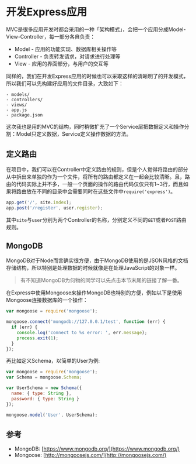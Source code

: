 # 开发Express应用

MVC是很多应用开发时都会采用的一种「架构模式」，会把一个应用分成Model-View-Controller，每一部分各自负责：

- Model - 应用的功能实现、数据库相关操作等
- Controller - 负责转发请求，对请求进行处理等
- View - 应用的界面部分，与用户的交互等

同样的，我们在开发Express应用的时候也可以采取这样的清晰明了的开发模式，所以我们可以先构建好应用的文件目录，大致如下：

```
- models/
- controllers/
- views/
- app.js
- package.json
```

这次我也是用的MVC的结构，同时稍微扩充了一个Service层把数据定义和操作分割：Model只定义数据，Service定义操作数据的方法。

## 定义路由

在项目中，我们可以在Controller中定义路由的规则，但是个人觉得将路由的部分从中拆出来单独的作为一个文件，将所有的路由都定义在一起会比较清晰。且，路由的代码实际上并不多，一般一个页面的操作的路由代码仅仅只有1~3行，而且如果将路由放在不同的目录中会需要同时在这些文件中`require('express')`。

```js
app.get('/', site.index);
app.post('/register', user.register);
```

其中`site`与`user`分别为两个Controller的名称，分别定义不同的`GET`或者`POST`路由规则。

## MongoDB

MongoDB对于Node而言确实很方便，由于MongoDB使用的是JSON风格的文档存储结构，所以特别是处理数据的时候就像是在处理JavaScript的对象一样。

> 有不知道MongoDB为何物的同学可以先点击本节末尾的链接了解一番。

在Express中使用Mongoose来操作MongoDB也特别的方便，例如以下是使用Mongoose连接数据库的一个操作：

```js
var mongoose = require('mongoose');

mongoose.connect('mongodb://127.0.0.1/test', function (err) {
  if (err) {
    console.log('connect to %s error: ', err.message);
    process.exit(1);
  }
});
```

再比如定义Schema，以简单的User为例:

```js
var mongoose = require('mongoose');
var Schema = mongoose.Schema;

var UserSchema = new Schema({
  name: { type: String },
  password: { type: String }
});

mongoose.model('User', UserSchema);
```

## 参考

- MongoDB: [https://www.mongodb.org/](https://www.mongodb.org/)
- Mongoose: [http://mongoosejs.com/](http://mongoosejs.com/)
